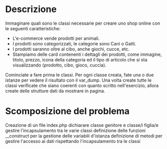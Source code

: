 # Descrizione

Immaginare quali sono le classi necessarie per creare uno shop online con le seguenti caratteristiche:
- L'e-commerce vende prodotti per animali.
- I prodotti sono categorizzati, le categorie sono Cani o Gatti.
- I prodotti saranno oltre al cibo, anche giochi, cucce, etc.
- Stampiamo delle card contenenti i dettagli dei prodotti, come immagine, titolo, prezzo, icona della categoria ed il tipo di articolo che si sta visualizzando (prodotto, cibo, gioco, cuccia).

Cominciate a fare prima le classi. Per ogni classe creata, fate una o due istanze per vedere il risultato con il var_dump.
Una volta create tutte le classi verificate che siano coerenti con quanto scritto nell'esercizio, allora create delle strutture dati da mostrare in pagina.


# Scomposizione del problema

Creazione di un file index.php
    dichiarare classe genitore e classe/i figlia/e
    gestire l'incapsulamento tra le varie classi
    definizione delle funzioni __construct per la gestione delle variabili d'istanza
    definizione di metodi per gestire l'accesso ai dati rispettando l'incapsulamento tra le classi